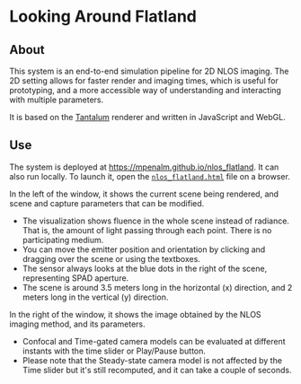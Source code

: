 # Looking Around Flatland #

## About ##

This system is an end-to-end simulation pipeline for 2D NLOS imaging.
The 2D setting allows for faster render and imaging times, which is useful for prototyping, and a more accessible way of understanding and interacting with multiple parameters.

It is based on the [Tantalum](https://github.com/tunabrain/tantalum) renderer and written in JavaScript and WebGL.

## Use ##

The system is deployed at https://mpenalm.github.io/nlos_flatland. 
It can also run locally. To launch it, open the [`nlos_flatland.html`](nlos_flatland.html) file on a browser.

In the left of the window, it shows the current scene being rendered, and scene and capture parameters that can be modified.
- The visualization shows fluence in the whole scene instead of radiance. That is, the amount of light passing through each point. There is no participating medium.
- You can move the emitter position and orientation by clicking and dragging over the scene or using the textboxes.
- The sensor always looks at the blue dots in the right of the scene, representing SPAD aperture.
- The scene is around 3.5 meters long in the horizontal (x) direction, and 2 meters long in the vertical (y) direction.

In the right of the window, it shows the image obtained by the NLOS imaging method, and its parameters.
- Confocal and Time-gated camera models can be evaluated at different instants with the time slider or Play/Pause button. 
- Please note that the Steady-state camera model is not affected by the Time slider but it's still recomputed, and it can take a couple of seconds.
